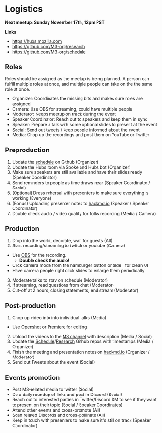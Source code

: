 # Logistics

**Next meetup: Sunday November 17th, 12pm PST**



**Links**

- https://hubs.mozilla.com
- https://github.com/M3-org/research
- https://github.com/M3-org/schedule

## Roles

Roles should be assigned as the meetup is being planned. A person can fulfill multiple roles at once, and multiple people can take on the the same role at once.

- Organizer: Coordinates the missing bits and makes sure roles are assigned
- Camera: Use OBS for streaming, could have multiple people
- Moderator: Keeps meetup on track during the event
- Speaker Coordinator: Reach out to speakers and keep them in sync
- Speaker: Prepare a talk with some optional slides to present at the event
- Social: Send out tweets / keep people informed about the event
- Media: Chop up the recordings and post them on YouTube or Twitter

## Preproduction

1. Update the [schedule](https://github.com/M3-org/schedule) on Github (Organizer)
2. Update the Hubs room via [Spoke](https://hubs.mozilla.com/spoke) and Hubs bot (Organizer)
3. Make sure speakers are still available and have their slides ready (Speaker Coordinator)
4. Send reminders to people as time draws near (Speaker Coordinator / Social)
5. (Optional) Dress rehersal with presenters to make sure everything is working (Everyone)
6. (Bonus) Uploading presenter notes to [hackmd.io](https://hackmd.io/cLr7SN-ER2uOvYc_IlC87A) (Speaker / Speaker Coordinator)
7. Double check audio / video quality for folks recording (Media / Camera)

## Production

1. Drop into the world, decorate, wait for guests (All)
2. Start recording/streaming to twitch or youtube (Camera)
  - Use [OBS](https://obsproject.com/) for the recording.
    - **Double check the audio!**
  - Click camera mode from the hamburger button or tilde ` for clean UI
  - Have camera people right click slides to enlarge them periodically
3. Moderate talks to stay on schedule (Moderator)
4. If streaming, read questions from chat (Moderator)
5. Cut-off at 2 hours, closing statements, end stream (Moderator)

## Post-production

1. Chop up video into into individual talks (Media)
  - Use [Openshot](https://www.openshot.org/) or [Premiere](https://www.adobe.com/products/premiere/free-trial-download.html) for editing
2. Upload the videos to the [M3 channel](https://www.youtube.com/channel/UC87Q7_5ooY8FSLwOec52ZPQ) with description (Media / Social)
3. Update the [Schedule](https://github.com/M3-org/schedule)/[Research](https://github.com/M3-org/research) Github repos with timestamps (Media / Organizer)
4. Finish the meeting and presentation notes on [hackmd.io](https://hackmd.io) (Organizer / Moderator)
5. Send out Tweets about the event (Social)

## Events promotion

- Post M3-related media to twitter (Social)
- Do a daily roundup of links and post in Discord (Social)
- Reach out to interested parties in Twitter/Discord DM to see if they want to present on their topic (Social / Speaker Coordinates)
- Attend other events and cross-promote (All)
- Scan related Discords and cross-pollinate (All)
- Keep in touch with presenters to make sure it's still on track (Speaker Coordinator)

